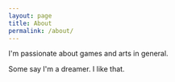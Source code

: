 ```yaml
---
layout: page
title: About
permalink: /about/
---
```


I'm passionate about games and arts in general.

Some say I'm a dreamer. I like that.
